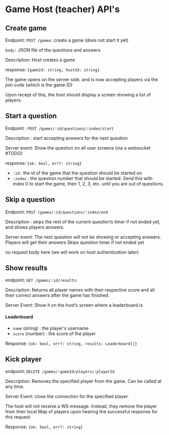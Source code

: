 # Game Host (teacher) API's

## Create game
Endpoint: `POST /games`: create a game (does not start it yet)

`body:` JSON file of the questions and answers

Description: Host creates a game

response: `{gameId: string, hostId: string}`

The game opens on the server side, and is now accepting players via the join code (which is the game ID)

Upon recept of this, the host should display a screen showing a list of players. 

## Start a question

Endpoint : `POST /games/:id/questions/:index/start`

Description : start accepting answers for the next question 

Server event: Show the question on all user screens (via a websocket #TODO)

response: `{ok: bool, err?: string}`

- `:id:` the id of the game that the question should be started on
- `:index` : the question number that should be started. 
Send this with index 0 to start the game, then 1, 2, 3, etc. until you are out of questions.


## Skip a question

Endpoint: `POST /games/:id/questions/:index/end`

Description : skips the rest of the current question’s timer if not ended yet, and shows players answers. 

Server event: The next question will not be showing or accepting answers. 
Players will get their answers
Skips question timer if not ended yet

no request body here (we will work on host authentication later)


## Show results
endpoint: `GET /games/:id/results`:

Description: Returns all player names with their respective score and all their correct answers after the game has finished.

Server Event: Show it on the host’s screen
where a leaderboard is 

#### Leaderboard
- `name` (string) : the player's username 
- `score` (number) : the score of the player


Response: `{ok: bool, err?: string, results: Leaderboard[]}`


## Kick player

endpoint: `DELETE /games/:gameId/players/:playerId`

Description: Removes the specified player from the game. Can be called at any time.

Server Event: close the connection for the specified player.

The host will not receive a WS message. Instead, they remove the player from their local Map of players upon hearing the successful response for this request.

Response: `{ok: bool, err?: string}`

